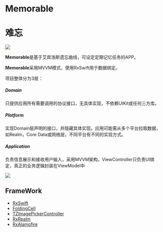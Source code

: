 # Memorable
# 难忘

![](https://github.com/ChangWenWu/Memorable/blob/master/Memorable/Assets.xcassets/AppIcon.appiconset/95600db12cf2477287b3b90f1b86dc14.png?raw=true)

**Memorable**是基于艾宾浩斯遗忘曲线，可设定定期记忆任务的APP。

**Memorable**采用MVVM模式，使用RxSwift用于数据绑定。

项目整体分为3层：

##### Domain
只提供应用所有需要调用的协议接口，无具体实现，不依赖UIKit或任何三方库。
##### Platform
实现Domain层声明的接口，并隐藏具体实现。应用可能需从多个平台拉取数据，如Realm，Core Data或网络层，不同平台有不同的实现方式。
##### Application
负责信息展示和接收用户输入，采用MVVM架构，ViewController只负责UI绑定，真正的业务逻辑封装在ViewModel中

![](https://github.com/sergdort/CleanArchitectureRxSwift/raw/master/Architecture/ModulesDetails.png)

## FrameWork
- [RxSwift](https://github.com/ReactiveX/RxSwift)
- [FoldingCell](https://github.com/martijn00/FoldingCell)
- [TZImagePickerController](https://github.com/banchichen/TZImagePickerController)
- [RxRealm](https://github.com/RxSwiftCommunity/RxRealm)
- [RxAlamofire](https://github.com/RxSwiftCommunity/RxAlamofire)

